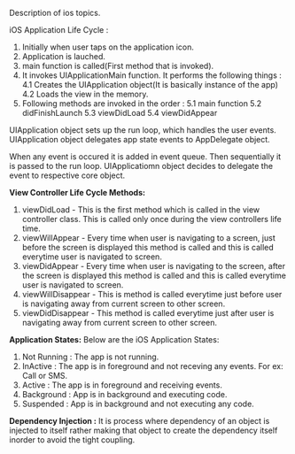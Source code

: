Description of ios topics.

iOS Application Life Cycle :

1. Initially when user taps on the application icon.
2. Application is lauched.
3. main function is called(First method that is invoked).
4. It invokes UIApplicationMain function. It performs the following things :
          4.1 Creates the UIApplication object(It is basically instance of the app)
          4.2 Loads the view in the memory.
5. Following methods are invoked in the order :
          5.1 main function
          5.2 didFinishLaunch
          5.3 viewDidLoad
          5.4 viewDidAppear
          
UIApplication object sets up the run loop, which handles the user events. UIApplication object delegates app state events to AppDelegate object.

When any event is occured it is added in event queue. Then sequentially it is passed to the run loop. UIApplicatiomn object decides to delegate the event to respective core object. 

**View Controller Life Cycle Methods:**
1. viewDidLoad - This is the first method which is called in the view controller class. This is called only once during the view controllers life time.
2. viewWillAppear - Every time when user is navigating to a screen, just before the screen is displayed this method is called and this is called everytime user is navigated to screen.
3. viewDidAppear - Every time when user is navigating to the screen, after the screen is displayed this method is called and this is called everytime user is navigated to screen.
4. viewWillDisappear - This is method is called everytime just before user is navigating away from current screen to other screen.
5. viewDidDisappear - This method is called everytime just after user is navigating away from current screen to other screen.

**Application States:**
Below are the iOS Application States:
1. Not Running : The app is not running.
2. InActive : The app is in foreground and not receving any events. For ex: Call or SMS.
3. Active : The app is in foreground and receiving events.
4. Background : App is in background and executing code.
5. Suspended : App is in background and not executing any code.

**Dependency Injection :**
It is process where dependency of an object is injected to itself rather making that object to create the dependency itself inorder to avoid the tight coupling.


          

         
